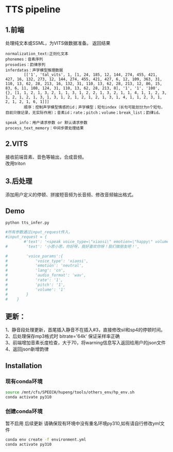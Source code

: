 # TTS pipeline
## 1.前端
处理纯文本或SSML，为VITS做数据准备。
返回结果
```
normalization_text:正则化文本
phonemes：音素序列
prosodies：韵律序列
inferdatas：声学模型推理数据
        [['1', 'tal_vits', 1, [1, 24, 185, 12, 144, 274, 455, 421, 427, 16, 132, 273, 12, 144, 274, 455, 421, 427, 6, 12, 109, 363, 31, 110, 13, 62, 28, 213, 16, 132, 31, 110, 13, 62, 28, 213, 12, 86, 15, 83, 6, 11, 108, 124, 31, 110, 13, 62, 28, 213, 8], '1', '1', '100', {}, [1, 1, 2, 1, 3, 2, 1, 1, 3, 1, 2, 2, 1, 3, 2, 1, 1, 4, 1, 1, 2, 3, 1, 2, 1, 2, 1, 3, 1, 3, 1, 2, 1, 2, 1, 2, 1, 3, 1, 4, 1, 1, 2, 3, 1, 2, 1, 2, 1, 6, 1]]]
        顺序：控制声学模型情感的id；声学模型；短句index（长句可能划分为n个短句，目前只做记录，无实际作用）；音素id；rate；pitch；volume；break_list；韵律id。
        
speak_info：用户请求参数 or 默认请求参数
process_text_memory：中间步骤处理结果
```
## 2.VITS
接收前端音素、音色等输出，合成音频。  
改用triton
## 3.后处理
添加用户定义的停顿、拼接短音频为长音频、修改音频输出格式。
## Demo
```py
python tts_infer.py

#所有参数通过input_request传入，
#input_request = {
        #'text': '<speak voice_type=\"xiaosi\" emotion=\"happy\" volume=\"0.9\" rate=\"1.1\" pitch=\"1.0\"> \n你好啊,今天天气</speak>',
#        'text': '小思小思，你好呀，我好喜欢你呀！我们做朋友吧！',
        
#        'voice_params':{
#            'voice_type': 'xiaosi',
#            'emotion': 'neutral',
#            'lang': 'cn',
#            'audio_format': 'wav',
#            'rate': '1',
#            'pitch': '1',
#            'volume': '1'
#        }
#    }
```

## 更新：
1、静音段处理更新，首尾插入静音不在插入#3，直接修改sil和sp4的停顿时间。  
2、后处理保存mp3格式时 bitrate='64k' 保证采样率正确  
3、前端增加音素长度检查，大于70，将warning信息写入返回给用户的json文件  
4、返回json新增韵律 


## Installation
### 现有conda环境
```bash
source /mnt/cfs/SPEECH/hupeng/tools/others_env/hp_env.sh
conda activate py310
```

### 创建conda环境
暂不启用 后续更新
请确保现有环境中没有重名环境py310,如有请自行修改yml文件
```bash
conda env create -f environment.yml
conda activate py310
```


